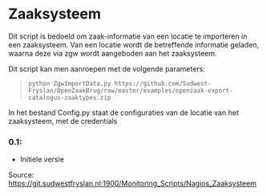# Zaaksysteem

Dit script is bedoeld om zaak-informatie van een locatie te importeren in een zaaksysteem. 
Van een locatie wordt de betreffende informatie geladen, waarna deze via zgw wordt aangeboden aan het zaaksysteem.

Dit script kan men aanroepen met de volgende parameters:

> `python ZgwImportData.py https://github.com/Sudwest-Fryslan/OpenZaakBrug/raw/master/examples/openzaak-export-catalogus-zaaktypes.zip`

In het bestand Config.py staat de configuraties van de locatie van het zaaksysteem, met de credentials

### 0.1:
- Initiele versie

Source: https://git.sudwestfryslan.nl:1900/Monitoring_Scripts/Nagios_Zaaksysteem
